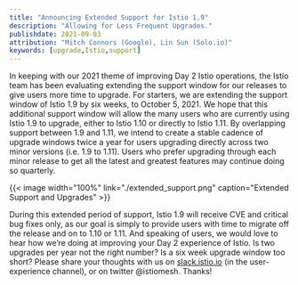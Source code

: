 ```yaml
---
title: "Announcing Extended Support for Istio 1.9"
description: "Allowing for Less Frequent Upgrades."
publishdate: 2021-09-03
attribution: "Mitch Connors (Google), Lin Sun (Solo.io)"
keywords: [upgrade,Istio,support]
---
```


In keeping with our 2021 theme of improving Day 2 Istio operations, the Istio team has been evaluating extending the support window for our releases to give users more time to upgrade.  For starters, we are extending the support window of Istio 1.9 by six weeks, to October 5, 2021.  We hope that this additional support window will allow the many users who are currently using Istio 1.9 to upgrade, either to Istio 1.10 or directly to Istio 1.11. By overlapping support between 1.9 and 1.11, we intend to create a stable cadence of upgrade windows twice a year for users upgrading directly across two minor versions (i.e. 1.9 to 1.11).  Users who prefer upgrading through each minor release to get all the latest and greatest features may continue doing so quarterly. 

{{< image width="100%" link="./extended_support.png" caption="Extended Support and Upgrades" >}}

During this extended period of support, Istio 1.9 will receive CVE and critical bug fixes only, as our goal is simply to provide users with time to migrate off the release and on to 1.10 or 1.11.   And speaking of users, we would love to hear how we’re doing at improving your Day 2 experience of Istio.  Is two upgrades per year not the right number?  Is a six week upgrade window too short?  Please share your thoughts with us on [slack.istio.io](https://slack.istio.io) (in the user-experience channel), or on twitter @istiomesh.  Thanks!
